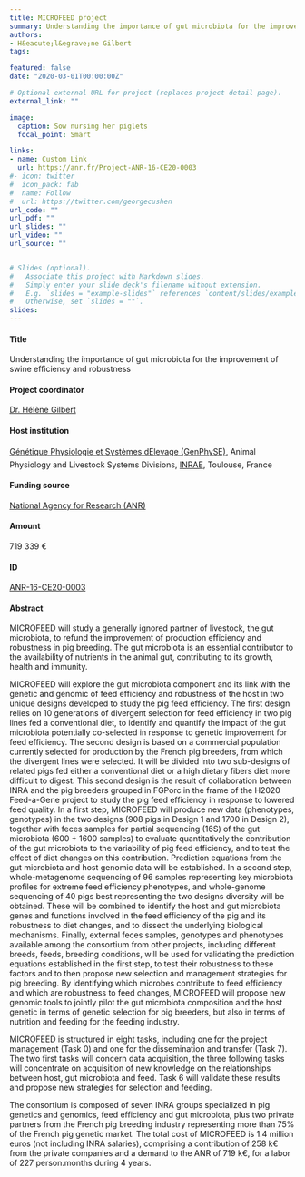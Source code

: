 ```yaml
---
title: MICROFEED project
summary: Understanding the importance of gut microbiota for the improvement of swine efficiency and robustness.
authors:
- H&eacute;l&egrave;ne Gilbert
tags:

featured: false
date: "2020-03-01T00:00:00Z"

# Optional external URL for project (replaces project detail page).
external_link: ""

image:
  caption: Sow nursing her piglets
  focal_point: Smart

links:
- name: Custom Link
  url: https://anr.fr/Project-ANR-16-CE20-0003
#- icon: twitter
#  icon_pack: fab
#  name: Follow
#  url: https://twitter.com/georgecushen
url_code: ""
url_pdf: ""
url_slides: ""
url_video: ""
url_source: ""


# Slides (optional).
#   Associate this project with Markdown slides.
#   Simply enter your slide deck's filename without extension.
#   E.g. `slides = "example-slides"` references `content/slides/example-slides.md`.
#   Otherwise, set `slides = ""`.
slides: 
---
```


#### Title ####
Understanding the importance of gut microbiota for the improvement of swine efficiency and robustness

#### Project coordinator ####
[Dr. H&eacute;l&egrave;ne Gilbert](https://genphyse.toulouse.inra.fr/people/gilbert "Dr. H&eacute;l&egrave;ne Gilbert")

#### Host institution ####
[G&eacute;n&eacute;tique Physiologie et Syst&egrave;mes d&#130;Elevage (GenPhySE)](https://genphyse.toulouse.inra.fr/ "GenPhySE"), Animal Physiology and Livestock Systems Divisions, [INRAE](https://www.inrae.fr/en "INRAE"), Toulouse, France

#### Funding source ####
[National Agency for Research (ANR)](https://anr.fr/en/ "ANR")

#### Amount ####
719 339 &euro;

#### ID ####
[ANR-16-CE20-0003](https://anr.fr/Project-ANR-16-CE20-0003 "ANR-16-CE20-0003")

#### Abstract ####

MICROFEED will study a generally ignored partner of livestock, the gut microbiota, to refund the improvement of production efficiency and robustness in pig breeding. The gut microbiota is an essential contributor to the availability of nutrients in the animal gut, contributing to its growth, health and immunity.
  
MICROFEED will explore the gut microbiota component and its link with the genetic and genomic of feed efficiency and robustness of the host in two unique designs developed to study the pig feed efficiency. The first design relies on 10 generations of divergent selection for feed efficiency in two pig lines fed a conventional diet, to identify and quantify the impact of the gut microbiota potentially co-selected in response to genetic improvement for feed efficiency. The second design is based on a commercial population currently selected for production by the French pig breeders, from which the divergent lines were selected. It will be divided into two sub-designs of related pigs fed either a conventional diet or a high dietary fibers diet more difficult to digest. This second design is the result of collaboration between INRA and the pig breeders grouped in FGPorc in the frame of the H2020 Feed-a-Gene project to study the pig feed efficiency in response to lowered feed quality. In a first step, MICROFEED will produce new data (phenotypes, genotypes) in the two designs (908 pigs in Design 1 and 1700 in Design 2), together with feces samples for partial sequencing (16S) of the gut microbiota (600 + 1600 samples) to evaluate quantitatively the contribution of the gut microbiota to the variability of pig feed efficiency, and to test the effect of diet changes on this contribution. Prediction equations from the gut microbiota and host genomic data will be established. In a second step, whole-metagenome sequencing of 96 samples representing key microbiota profiles for extreme feed efficiency phenotypes, and whole-genome sequencing of 40 pigs best representing the two designs diversity will be obtained. These will be combined to identify the host and gut microbiota genes and functions involved in the feed efficiency of the pig and its robustness to diet changes, and to dissect the underlying biological mechanisms. Finally, external feces samples, genotypes and phenotypes available among the consortium from other projects, including different breeds, feeds, breeding conditions, will be used for validating the prediction equations established in the first step, to test their robustness to these factors and to then propose new selection and management strategies for pig breeding. By identifying which microbes contribute to feed efficiency and which are robustness to feed changes, MICROFEED will propose new genomic tools to jointly pilot the gut microbiota composition and the host genetic in terms of genetic selection for pig breeders, but also in terms of nutrition and feeding for the feeding industry.

MICROFEED is structured in eight tasks, including one for the project management (Task 0) and one for the dissemination and transfer (Task 7). The two first tasks will concern data acquisition, the three following tasks will concentrate on acquisition of new knowledge on the relationships between host, gut microbiota and feed. Task 6 will validate these results and propose new strategies for selection and feeding.

The consortium is composed of seven INRA groups specialized in pig genetics and genomics, feed efficiency and gut microbiota, plus two private partners from the French pig breeding industry representing more than 75% of the French pig genetic market. The total cost of MICROFEED is 1.4 million euros (not including INRA salaries), comprising a contribution of 258 k&euro; from the private companies and a demand to the ANR of 719 k&euro;, for a labor of 227 person.months during 4 years.